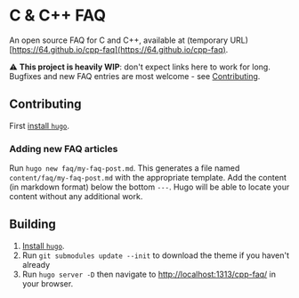 # C & C++ FAQ

An open source FAQ for C and C++, available at (temporary URL) [https://64.github.io/cpp-faq](https://64.github.io/cpp-faq).

⚠️ **This project is heavily WIP**: don't expect links here to work for long. Bugfixes and new FAQ entries are most welcome - see [Contributing](#Contributing).

## Contributing

First [install `hugo`](https://gohugo.io/getting-started/installing#readout).

### Adding new FAQ articles

Run `hugo new faq/my-faq-post.md`. This generates a file named `content/faq/my-faq-post.md` with the appropriate template. Add the content (in markdown format) below the bottom `---`. Hugo will be able to locate your content without any additional work.

## Building

1. [Install `hugo`](https://gohugo.io/getting-started/installing#readout).
2. Run `git submodules update --init` to download the theme if you haven't already
3. Run `hugo server -D` then navigate to [http://localhost:1313/cpp-faq/](http://localhost:1313/cpp-faq/) in your browser.
